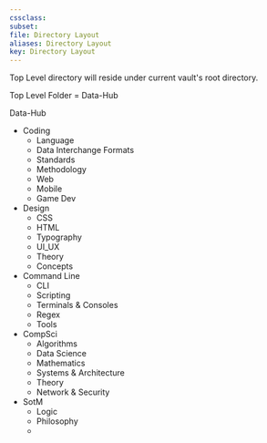 ```yaml
---
cssclass:
subset:
file: Directory Layout
aliases: Directory Layout
key: Directory Layout
---
```

Top Level directory will reside under current vault's root directory.

Top Level Folder = Data-Hub

Data-Hub
-  Coding
	-  Language
	-  Data Interchange Formats
	-  Standards
	-  Methodology
	-  Web
	-  Mobile
	-  Game Dev
-  Design
	-  CSS
	-  HTML
	-  Typography
	-  UI_UX
	-  Theory
	-  Concepts
-  Command Line
	-  CLI
	-  Scripting
	-  Terminals & Consoles
	-  Regex
	-  Tools
-  CompSci
	-  Algorithms
	-  Data Science
	-  Mathematics
	-  Systems & Architecture
	-  Theory
	-  Network & Security
-  SotM
	-  Logic
	-  Philosophy
	- 